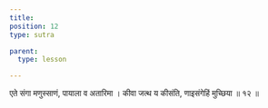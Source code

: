 ```yaml
---
title: 
position: 12
type: sutra

parent:
  type: lesson

---
```


एते संगा मणुस्साणं, पायाला व अतारिमा । 
कीवा जत्थ य कीसंति, णाइसंगेहिं मुच्छिया ॥ १२ ॥